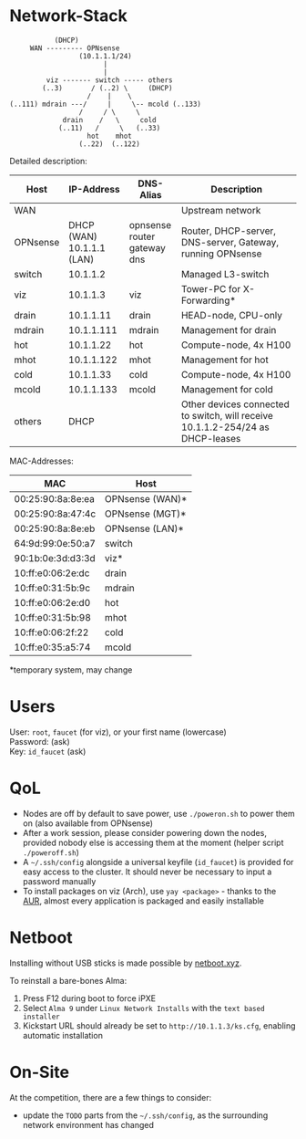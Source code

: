 # Network-Stack

```
           (DHCP)
     WAN --------- OPNsense
                 (10.1.1.1/24)
                       |
                       |
         viz ------- switch ----- others
        (..3)       / (..2) \     (DHCP)
                   /    |    \
(..111) mdrain ---/     |     \-- mcold (..133)
                 /     / \     \
             drain    /   \     cold
            (..11)   /     \   (..33)
                   hot    mhot
                 (..22)  (..122)
```

Detailed description:

| Host     | IP-Address | DNS-Alias | Description                |
|----------|------------|-----------|----------------------------|
| WAN      |            |           | Upstream network           |
| OPNsense | DHCP (WAN)<br>10.1.1.1 (LAN) | opnsense<br>router<br>gateway<br>dns | Router, DHCP-server, DNS-server, Gateway, running OPNsense |
| switch   | 10.1.1.2   |           | Managed L3-switch          |
| viz      | 10.1.1.3   | viz       | Tower-PC for X-Forwarding* |
| drain    | 10.1.1.11  | drain     | HEAD-node, CPU-only        |
| mdrain   | 10.1.1.111 | mdrain    | Management for drain       |
| hot      | 10.1.1.22  | hot       | Compute-node, 4x H100      |
| mhot     | 10.1.1.122 | mhot      | Management for hot         |
| cold     | 10.1.1.33  | cold      | Compute-node, 4x H100      |
| mcold    | 10.1.1.133 | mcold     | Management for cold        |
| others   | DHCP       |           | Other devices connected to switch, will receive 10.1.1.2-254/24 as DHCP-leases |

MAC-Addresses:

| MAC               | Host            |
|-------------------|-----------------|
| 00:25:90:8a:8e:ea | OPNsense (WAN)* |
| 00:25:90:8a:47:4c | OPNsense (MGT)* |
| 00:25:90:8a:8e:eb | OPNsense (LAN)* |
| 64:9d:99:0e:50:a7 | switch          |
| 90:1b:0e:3d:d3:3d | viz*            |
| 10:ff:e0:06:2e:dc | drain           |
| 10:ff:e0:31:5b:9c | mdrain          |
| 10:ff:e0:06:2e:d0 | hot             |
| 10:ff:e0:31:5b:98 | mhot            |
| 10:ff:e0:06:2f:22 | cold            |
| 10:ff:e0:35:a5:74 | mcold           |

*temporary system, may change

# Users

User: `root`, `faucet` (for viz), or your first name (lowercase)  
Password: (ask)  
Key: `id_faucet` (ask)

# QoL

- Nodes are off by default to save power, use `./poweron.sh` to power them on (also available from OPNsense)
- After a work session, please consider powering down the nodes, provided nobody else is accessing them at the moment (helper script `./poweroff.sh`)
- A `~/.ssh/config` alongside a universal keyfile (`id_faucet`) is provided for easy access to the cluster. It should never be necessary to input a password manually
- To install packages on viz (Arch), use `yay <package>` - thanks to the [AUR](https://aur.archlinux.org/), almost every application is packaged and easily installable

# Netboot

Installing without USB sticks is made possible by [netboot.xyz](https://netboot.xyz/).

To reinstall a bare-bones Alma:

1. Press F12 during boot to force iPXE
2. Select `Alma 9` under `Linux Network Installs` with the `text based installer`
3. Kickstart URL should already be set to `http://10.1.1.3/ks.cfg`, enabling automatic installation

# On-Site

At the competition, there are a few things to consider:

- update the `TODO` parts from the `~/.ssh/config`, as the surrounding network environment has changed
